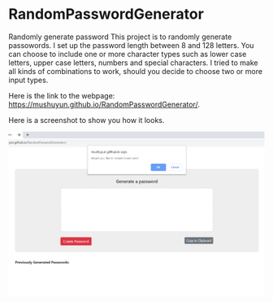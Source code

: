 # RandomPasswordGenerator
Randomly generate password
This project is to randomly generate passowords. I set up the password length between 8 and 128 letters. You can choose to include one or more character types such as lower case letters, upper case letters, numbers and special characters. I tried to make all kinds of combinations to work, should you decide to choose two or more input types. 

Here is the link to the webpage: https://mushuyun.github.io/RandomPasswordGenerator/.

Here is a screenshot to show you how it looks. 

![](pwgenerator1.png?raw=true "Screen shot")

